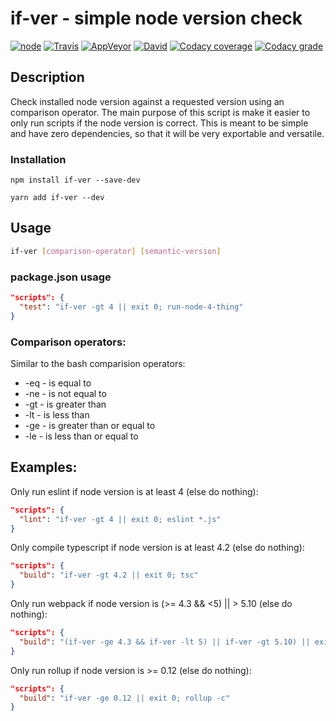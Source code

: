 # if-ver - simple node version check


[![node](https://img.shields.io/node/v/if-ver.svg)](https://www.npmjs.com/package/if-ver)
[![Travis](https://img.shields.io/travis/markis/if-ver.svg)](https://travis-ci.org/markis/if-ver)
[![AppVeyor](https://img.shields.io/appveyor/ci/markis/if-ver.svg)](https://ci.appveyor.com/project/markis/if-ver)
[![David](https://img.shields.io/david/markis/if-ver.svg)](https://david-dm.org/markis/if-ver)
[![Codacy coverage](https://img.shields.io/codacy/coverage/53627a3cfd4a4d10a1fdd398dade6e1f.svg)](https://www.codacy.com/app/markis/if-ver/files)
[![Codacy grade](https://img.shields.io/codacy/grade/53627a3cfd4a4d10a1fdd398dade6e1f.svg)](https://www.codacy.com/app/markis/if-ver)


## Description

Check installed node version against a requested version using an comparison operator.
The main purpose of this script is make it easier to only run scripts if the node version is correct.
This is meant to be simple and have zero dependencies, so that it will be very exportable and versatile.

### Installation

```
npm install if-ver --save-dev
```

```
yarn add if-ver --dev
```

## Usage

```bash
if-ver [comparison-operator] [semantic-version]
```

### package.json usage
```json
"scripts": {
  "test": "if-ver -gt 4 || exit 0; run-node-4-thing"
}
```

### Comparison operators:

Similar to the bash comparision operators:

  * -eq - is equal to
  * -ne - is not equal to
  * -gt - is greater than
  * -lt - is less than
  * -ge - is greater than or equal to
  * -le - is less than or equal to

## Examples:

  Only run eslint if node version is at least 4 (else do nothing):
  ```json
  "scripts": {
    "lint": "if-ver -gt 4 || exit 0; eslint *.js"
  }
  ```

  Only compile typescript if node version is at least 4.2 (else do nothing):
  ```json
  "scripts": {
    "build": "if-ver -gt 4.2 || exit 0; tsc"
  }
  ```

  Only run webpack if node version is (>= 4.3 && <5) || > 5.10 (else do nothing):
  ```json
  "scripts": {
    "build": "(if-ver -ge 4.3 && if-ver -lt 5) || if-ver -gt 5.10) || exit 0; webpack"
  }
  ```

  Only run rollup if node version is >= 0.12 (else do nothing):
  ```json
  "scripts": {
    "build": "if-ver -ge 0.12 || exit 0; rollup -c"
  }
  ```
